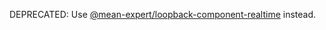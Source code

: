 DEPRECATED: Use [@mean-expert/loopback-component-realtime](https://www.npmjs.com/package/@mean-expert/loopback-component-realtime) instead.